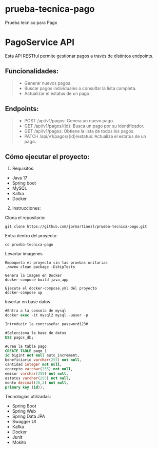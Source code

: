 # prueba-tecnica-pago
Prueba tecnica para Pago

# PagoService API

Esta API RESTful permite gestionar pagos a través de distintos endpoints.

## Funcionalidades:

> - Generar nuevos pagos.
> - Buscar pagos individuales o consultar la lista completa.
> - Actualizar el estatus de un pago.

## Endpoints:

> - POST /api/v1/pagos: Genera un nuevo pago.
> - GET /api/v1/pagos/{id}: Busca un pago por su identificador.
> - GET /api/v1/pagos: Obtiene la lista de todos los pagos.
> - PATCH /api/v1/pagos/{id}/estatus: Actualiza el estatus de un pago.

## Cómo ejecutar el proyecto:

1. Requisitos:

- Java 17 
- Spring boot
- MySQL 
- Kafka 
- Docker

2. Instrucciones:

Clona el repositorio:

```
git clone https://github.com/jormartinezl/prueba-tecnica-pago.git
```

Entra dentro del proyecto:

```
cd prueba-tecnica-pago
```

Levartar imagenes

```docker
Empaqueta el proyecto sin las pruebas unitarias
./mvnw clean package -DskipTests

Genera la imagen en Docker
docker-compose build java_app

Ejecuta el docker-compose.yml del proyecto
docker-compose up
```

Insertar en base datos

```sql
#Entra a la consola de mysql
docker exec -it mysql2 mysql -uuser -p

Introducir la contraseña: password123#

#Selecciona la base de datos
USE pagos_db;

#Crea la tabla pago
CREATE TABLE pago (
id bigint not null auto_increment,
beneficiario varchar(255) not null,
cantidad integer not null,
concepto varchar(255) not null,
emisor varchar(255) not null,
estatus varchar(255) not null,
monto decimal(20,2) not null,
primary key (id));
```

Tecnologías utilizadas:

- Spring Boot
- Spring Web
- Spring Data JPA
- Swagger UI
- Kafka
- Docker
- Junit
- Mokito

